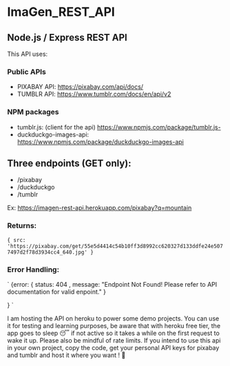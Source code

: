 # ImaGen_REST_API

## Node.js / Express REST API
This API uses: 
### Public APIs
- PIXABAY API: https://pixabay.com/api/docs/
- TUMBLR API: https://www.tumblr.com/docs/en/api/v2

### NPM packages
- tumblr.js: (client for the api) https://www.npmjs.com/package/tumblr.js- 
- duckduckgo-images-api: https://www.npmjs.com/package/duckduckgo-images-api

## Three endpoints (GET only):
 - /pixabay
 - /duckduckgo
 - /tumblr
 
Ex: https://imagen-rest-api.herokuapp.com/pixabay?q=mountain

### Returns:
`
{ src: 'https://pixabay.com/get/55e5d4414c54b10ff3d8992cc620327d133ddfe24e5077497d2f78d3934cc4_640.jpg' }
`
### Error Handling:
` 
{error: 
	{
		status: 404 ,
		message: "Endpoint Not Found! Please refer to API documentation for valid enpoint." 
	}

}
`

I am hosting the API on heroku to power some demo projects. 
You can use it for testing and learning purposes, be aware that with heroku free tier, the app goes to sleep :sleeping: if not active so it takes a while on the first request to wake it up. 
Please also be mindful of rate limits. 
If you intend to use this api in your own project, copy the code, get your personal API keys for pixabay and tumblr and host it where you want !  :cowboy_hat_face: 	
